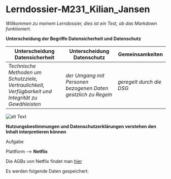 # Lerndossier-M231_Kilian_Jansen

*Willkommen zu meinem Lerndossier, dies ist ein Test, ob das Markdown funktioniert.*

**Unterscheidung der Begriffe Datensicherheit und Datenschutz**



|                             **Unterscheidung Datensicherheit**                                       |                 **Unterscheidung Datenschutz**                 |    **Gemeinsamkeiten**     |
|------------------------------------------------------------------------------------------------------|----------------------------------------------------------------|----------------------------|
|  *Technische Methoden um Schutzziele, Vertraulichkeit, Verfügbarkeit und Integrität zu Gewähleisten* |  *der Umgang mit Personen bezogenen Daten gestzlich zu Regeln* |  *geregelt durch die DSG*  |     

 
![alt Text](https://gitlab.com/ch-tbz-it/Stud/m231/-/raw/KES/01_Datenschutz/media/DatensicherheitDreieck.PNG)

**Nutzungsbestimmungen und Datenschutzerklärungen verstehen den Inhalt interpretieren können**



Aufgabe

Plattform --> **Netflix**

Die AGBs von Netflix findet man [hier]([https://help.netflix.com/legal/termsofuse)

Es werden folgende Daten gespeichert:









        


